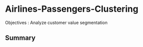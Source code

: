# Airlines-Passengers-Clustering  

Objectives : Analyze customer value segmentation  

## Summary  

